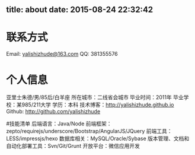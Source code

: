 title: about
date: 2015-08-24 22:32:42
---

# 联系方式
Email: yalishizhude@163.com
QQ: 381355576

# 个人信息

亚里士朱德/男/85后/白羊座
所在城市：二线省会城市
毕业时间：2011年
毕业学校：某985/211大学
学历：本科
技术博客：http://yalishizhude.github.io
Github: http://github.com/yalishizhude 

#技能清单
后端语言：Java/Node
前端框架：zepto/requirejs/underscore/Bootstrap/AngularJS/JQuery
前端工具：LESS/impressjs/hexo
数据库相关：MySQL/Oracle/Sybase
版本管理、文档和自动化部署工具：Svn/Git/Grunt
开放平台：微信应用开发
<!-- 单元测试：PHPUnit/SimpleTest/Qunit -->
<!-- Web框架：ThinkPHP/Yaf/Yii/Lavaral/LazyPHP -->
